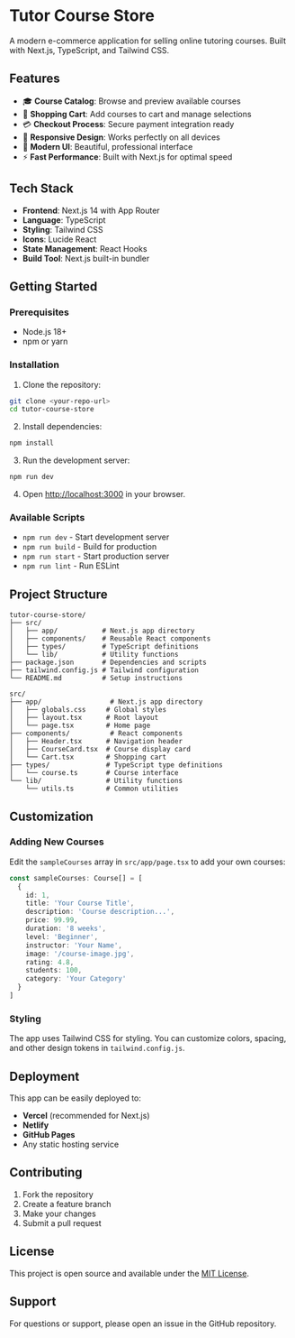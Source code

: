 # Tutor Course Store

A modern e-commerce application for selling online tutoring courses. Built with Next.js, TypeScript, and Tailwind CSS.

## Features

- 🎓 **Course Catalog**: Browse and preview available courses
- 🛒 **Shopping Cart**: Add courses to cart and manage selections
- 💳 **Checkout Process**: Secure payment integration ready
- 📱 **Responsive Design**: Works perfectly on all devices
- 🎨 **Modern UI**: Beautiful, professional interface
- ⚡ **Fast Performance**: Built with Next.js for optimal speed

## Tech Stack

- **Frontend**: Next.js 14 with App Router
- **Language**: TypeScript
- **Styling**: Tailwind CSS
- **Icons**: Lucide React
- **State Management**: React Hooks
- **Build Tool**: Next.js built-in bundler

## Getting Started

### Prerequisites

- Node.js 18+ 
- npm or yarn

### Installation

1. Clone the repository:
```bash
git clone <your-repo-url>
cd tutor-course-store
```

2. Install dependencies:
```bash
npm install
```

3. Run the development server:
```bash
npm run dev
```

4. Open [http://localhost:3000](http://localhost:3000) in your browser.

### Available Scripts

- `npm run dev` - Start development server
- `npm run build` - Build for production
- `npm run start` - Start production server
- `npm run lint` - Run ESLint

## Project Structure

```
tutor-course-store/
├── src/
│   ├── app/           # Next.js app directory
│   ├── components/    # Reusable React components
│   ├── types/         # TypeScript definitions
│   └── lib/           # Utility functions
├── package.json       # Dependencies and scripts
├── tailwind.config.js # Tailwind configuration
└── README.md          # Setup instructions

src/
├── app/                 # Next.js app directory
│   ├── globals.css     # Global styles
│   ├── layout.tsx      # Root layout
│   └── page.tsx        # Home page
├── components/          # React components
│   ├── Header.tsx      # Navigation header
│   ├── CourseCard.tsx  # Course display card
│   └── Cart.tsx        # Shopping cart
├── types/              # TypeScript type definitions
│   └── course.ts       # Course interface
└── lib/                # Utility functions
    └── utils.ts        # Common utilities
```

## Customization

### Adding New Courses

Edit the `sampleCourses` array in `src/app/page.tsx` to add your own courses:

```typescript
const sampleCourses: Course[] = [
  {
    id: 1,
    title: 'Your Course Title',
    description: 'Course description...',
    price: 99.99,
    duration: '8 weeks',
    level: 'Beginner',
    instructor: 'Your Name',
    image: '/course-image.jpg',
    rating: 4.8,
    students: 100,
    category: 'Your Category'
  }
]
```

### Styling

The app uses Tailwind CSS for styling. You can customize colors, spacing, and other design tokens in `tailwind.config.js`.

## Deployment

This app can be easily deployed to:

- **Vercel** (recommended for Next.js)
- **Netlify**
- **GitHub Pages**
- Any static hosting service

## Contributing

1. Fork the repository
2. Create a feature branch
3. Make your changes
4. Submit a pull request

## License

This project is open source and available under the [MIT License](LICENSE).

## Support

For questions or support, please open an issue in the GitHub repository.
